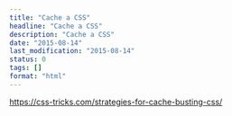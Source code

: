 ```yaml
---
title: "Cache a CSS"
headline: "Cache a CSS"
description: "Cache a CSS"
date: "2015-08-14"
last_modification: "2015-08-14"
status: 0
tags: []
format: "html"
---
```


https://css-tricks.com/strategies-for-cache-busting-css/